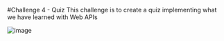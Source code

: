 #Challenge 4 - Quiz 
This challenge is to create a quiz implementing what we have learned with Web APIs

![image](https://github.com/marczykv/challenge4/assets/134178485/11c4d069-79e3-49c0-a16b-5ebb5d065b4a)
